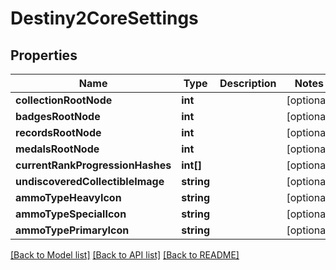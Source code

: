 # Destiny2CoreSettings

## Properties
Name | Type | Description | Notes
------------ | ------------- | ------------- | -------------
**collectionRootNode** | **int** |  | [optional] 
**badgesRootNode** | **int** |  | [optional] 
**recordsRootNode** | **int** |  | [optional] 
**medalsRootNode** | **int** |  | [optional] 
**currentRankProgressionHashes** | **int[]** |  | [optional] 
**undiscoveredCollectibleImage** | **string** |  | [optional] 
**ammoTypeHeavyIcon** | **string** |  | [optional] 
**ammoTypeSpecialIcon** | **string** |  | [optional] 
**ammoTypePrimaryIcon** | **string** |  | [optional] 

[[Back to Model list]](../README.md#documentation-for-models) [[Back to API list]](../README.md#documentation-for-api-endpoints) [[Back to README]](../README.md)


